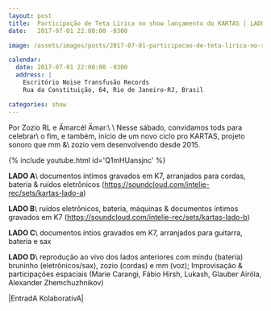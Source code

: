 ```yaml
---
layout: post
title:  Participação de Teta Lirica no show lançamento do KARTAS | LADO D no Escritório
date:   2017-07-01 22:00:00 -0300

image: /assets/images/posts/2017-07-01-participacao-de-teta-lirica-no-show-lancamento-do-kartas-lado-d-no-escritorio/flyer.jpg

calendar:
  date: 2017-07-01 22:00:00 -0300
  address: |
    Escritório Noise Transfusão Records
    Rua da Constituição, 64, Rio de Janeiro-RJ, Brasil

categories: show
---
```


Por Zozio RL e Ämarcél Ämar:\\
\\
Nesse sábado, convidamos tods para celebrar\\
o fim, e também, início de um novo ciclo pro KARTAS, projeto sonoro que mm &\\
zozio vem desenvolvendo desde 2015.

{% include youtube.html id='Q1mHUansjnc' %}

**LADO A**\\
documentos íntimos gravados em K7, arranjados para cordas, bateria & ruídos
eletrônicos (<https://soundcloud.com/intelie-rec/sets/kartas-lado-a>)

**LADO B**\\
ruídos eletrônicos, bateria, máquinas & documentos íntimos gravados em K7
(<https://soundcloud.com/intelie-rec/sets/kartas-lado-b>)

**LADO C**\\
documentos íntios gravados em K7, arranjados para guitarra, bateria e sax

**LADO D**\\
reprodução ao vivo dos lados anteriores com mindu (bateria) bruninho
(eletrônicos/sax), zozio (cordas) e mm (voz); Improvisação & participações
espaciais (Marie Carangi, Fábio Hirsh, Lukash, Glauber Airöla, Alexander
Zhemchuzhnikov)

|EntradA KolaborativA|
